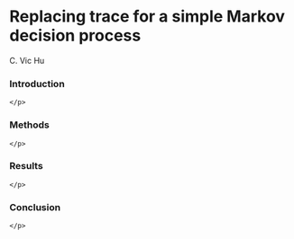 <h1> Replacing trace for a simple Markov decision process</h1>
<p> C. Vic Hu</p>
<div>
	<h3> Introduction </h3>
	<p>
		
	</p>
</div>

<div>
	<h3> Methods </h3>
	<p>
		
	</p>
</div>

<div>
	<h3> Results </h3>
	<p>
		
	</p>
</div>

<div>
	<h3> Conclusion </h3>
	<p>
		
	</p>
</div>
